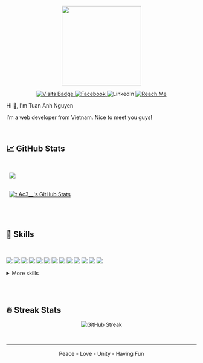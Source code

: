 <p align="center"><img src="https://tac3-44586.web.app/logo512.png" align="center" width="210" height="210" /></p>

<p align="center">
  <a href="https://github.com/t-Ac3" target="_blank" rel="nofollow">
    <img src="https://badges.pufler.dev/visits/t-Ac3/t-Ac3?color=ee6880&labelColor=ffffff" alt="Visits Badge">
  </a>
  <a href="https://www.facebook.com/nt.ace.96" target="_blank" rel="nofollow">
    <img src="https://img.shields.io/badge/Facebook-informational?style=flat&logo=facebook&logoColor=blue&color=ee6880&labelColor=ffffff" alt="Facebook">
  </a>
  <a style="text-decoration: none !important;" href="https://www.linkedin.com/in/tuan-anh-nguyen-109543172/" target="_blank" rel="nofollow">
    <img src="https://img.shields.io/badge/LinkedIn-informational?style=flat&logo=linkedin&logoColor=blue&color=ee6880&labelColor=ffffff" alt="LinkedIn">
  </a>
  <a href="mailto:anh.nt9996@gmail.com" target="_blank" rel="nofollow">
    <img src="https://img.shields.io/badge/Reach%20Me-informational?style=flat&logo=gmail&logoColor=bb001b&color=ee6880&labelColor=ffffff" alt="Reach Me">
  </a>
</p>

Hi 👋, I'm Tuan Anh Nguyen

I’m a web developer from Vietnam. Nice to meet you guys!

<br>

## &#x1f4c8; GitHub Stats
<br>
<a href="https://github.com/t-Ac3">
  <img align="center" style="margin:0.5rem" src="https://github-readme-stats.vercel.app/api/top-langs/?username=t-Ac3&title_color=ee6880&text_color=ee6880&border_color=ee6880&layout=compact&bg_color=ffffff" />
</a>
<br><br>
<a href="https://github.com/t-Ac3">
  <img align="center" style="margin:0.5rem" src="https://github-readme-stats.vercel.app/api?username=t-Ac3&title_color=ee6880&text_color=ee6880&border_color=ee6880&layout=compact" alt="t.Ac3__'s GitHub Stats" />
</a>

<br><br>

## 💼 Skills
<br>

![](https://img.shields.io/badge/PHP-informational?style=flat&logo=PHP&logoColor=474A8A&color=ee6880&labelColor=ffffff)
![](https://img.shields.io/badge/Laravel-informational?style=flat&logo=laravel&logoColor=F05340&color=ee6880&labelColor=ffffff)
![](https://img.shields.io/badge/React.js-informational?style=flat&logo=react&logoColor=61DBFB&color=ee6880&labelColor=ffffff)
![](https://img.shields.io/badge/Node.js-informational?style=flat&logo=node.js&logoColor=3C873A&color=ee6880&labelColor=ffffff)
![](https://img.shields.io/badge/JavaScript-informational?style=flat&logo=javascript&logoColor=F0DB4F&color=ee6880&labelColor=ffffff)
![](https://img.shields.io/badge/HTML-informational?style=flat&logo=html5&logoColor=E34C26&color=ee6880&labelColor=ffffff)
![](https://img.shields.io/badge/CSS-informational?style=flat&logo=css3&logoColor=264bdd&color=ee6880&labelColor=ffffff)
![](https://img.shields.io/badge/TypeScript-informational?style=flat&logo=typescript&logoColor=3178c6&color=ee6880&labelColor=ffffff)
![](https://img.shields.io/badge/Next.js-informational?style=flat&logo=next.js&logoColor=000000&color=ee6880&labelColor=ffffff)
![](https://img.shields.io/badge/NestJS-informational?style=flat&logo=nestjs&logoColor=e0234d&color=ee6880&labelColor=ffffff)
![](https://img.shields.io/badge/MySQL-informational?style=flat&logo=mysql&logoColor=00758F&color=ee6880&labelColor=ffffff)
![](https://img.shields.io/badge/NPM-informational?style=flat&logo=npm&logoColor=CC3534&color=ee6880&labelColor=ffffff)
![](https://img.shields.io/badge/Git-informational?style=flat&logo=git&logoColor=F05032&color=ee6880&labelColor=ffffff)

<details>
<summary>More skills</summary>
<br>

Used to work with

![](https://img.shields.io/badge/GitLab-informational?style=flat&logo=gitlab&logoColor=FCA121&color=ee6880&labelColor=ffffff)
![](https://img.shields.io/badge/Bitbucket-informational?style=flat&logo=bitbucket&logoColor=0052CC&color=ee6880&labelColor=ffffff)
![](https://img.shields.io/badge/Docker-informational?style=flat&logo=docker&logoColor=2496ED&color=ee6880&labelColor=ffffff)
![](https://img.shields.io/badge/NGINX-informational?style=flat&logo=nginx&logoColor=009639&color=ee6880&labelColor=ffffff)
![](https://img.shields.io/badge/Apache-informational?style=flat&logo=nginx&logoColor=D22128&color=ee6880&labelColor=ffffff)
![](https://img.shields.io/badge/Postman-informational?style=flat&logo=postman&logoColor=FF6C37&color=ee6880&labelColor=ffffff)
![](https://img.shields.io/badge/JMeter-informational?style=flat&logo=apache%20jmeter&logoColor=D22128&color=ee6880&labelColor=ffffff)

Learning

![](https://img.shields.io/badge/Firebase-informational?style=flat&logo=firebase&logoColor=FFCA28&color=ee6880&labelColor=ffffff)
![](https://img.shields.io/badge/AWS-informational?style=flat&logo=amazon%20aws&logoColor=232F3E&color=ee6880&labelColor=ffffff)
![](https://img.shields.io/badge/Flutter-informational?style=flat&logo=flutter&logoColor=02569B&color=ee6880&labelColor=ffffff)
![](https://img.shields.io/badge/Dart-informational?style=flat&logo=dart&logoColor=0175C2&color=ee6880&labelColor=ffffff)

</details>

<br><br>

## 🔥 Streak Stats
<p align="center"><img src="https://github-readme-streak-stats.herokuapp.com/?user=t-Ac3&theme=omni&hide_border=true&date_format=M%20j%5B%2C%20Y%5D&background=FFFFFF&border=DD4590&dates=969696&sideNums=EE6880&ring=ee6880&fire=EE6889&sideLabels=EE6880&currStreakNum=24A19C&currStreakLabel=24A19C" alt="GitHub Streak" align="center" /></p>
<br>

---

<p align="center" size="2"> Peace - Love - Unity - Having Fun </p>
